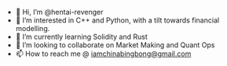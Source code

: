 - 👋 Hi, I’m @hentai-revenger
- 👀 I’m interested in C++ and Python, with a tilt towards financial modelling.
- 🌱 I’m currently learning Solidity and Rust
- 💞️ I’m looking to collaborate on Market Making and Quant Ops
- 📫 How to reach me @ iamchinabingbong@gmail.com

<!---
hentai-revenger/hentai-revenger is a ✨ special ✨ repository because its `README.md` (this file) appears on your GitHub profile.
You can click the Preview link to take a look at your changes.
--->
